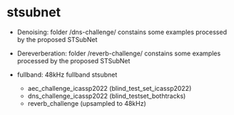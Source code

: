 # stsubnet

- Denoising: folder /dns-challenge/ constains some examples processed by the proposed STSubNet

- Dereverberation: folder /reverb-challenge/ constains some examples processed by the proposed STSubNet

- fullband: 48kHz fullband stsubnet
   - aec_challenge_icassp2022 (blind_test_set_icassp2022)
   - dns_challenge_icassp2022 (blind_testset_bothtracks)
   - reverb_challenge (upsampled to 48kHz)
